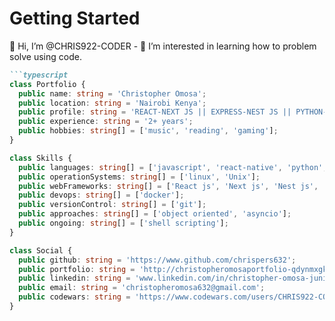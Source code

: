 # Getting Started

👋 Hi, I’m @CHRIS922-CODER - 👀 I’m interested in learning how to problem solve using code.

```markdown
```typescript
class Portfolio {
  public name: string = 'Christopher Omosa';
  public location: string = 'Nairobi Kenya';
  public profile: string = 'REACT-NEXT JS || EXPRESS-NEST JS || PYTHON-DJANGO-FLASK';
  public experience: string = '2+ years';
  public hobbies: string[] = ['music', 'reading', 'gaming'];
}
```

```typescript
class Skills {
  public languages: string[] = ['javascript', 'react-native', 'python', 'SQL'];
  public operationSystems: string[] = ['linux', 'Unix'];
  public webFrameworks: string[] = ['React js', 'Next js', 'Nest js', 'django rest-framework'];
  public devops: string[] = ['docker'];
  public versionControl: string[] = ['git'];
  public approaches: string[] = ['object oriented', 'asyncio'];
  public ongoing: string[] = ['shell scripting'];
}
```

```typescript
class Social {
  public github: string = 'https://www.github.com/chrispers632';
  public portfolio: string = 'http://christopheromosaportfolio-qdynmxgks-chris922-coders-projects.vercel.app/';
  public linkedin: string = 'www.linkedin.com/in/christopher-omosa-junior-dev-788757219';
  public email: string = 'christopheromosa632@gmail.com';
  public codewars: string = 'https://www.codewars.com/users/CHRIS922-CODER';
}
```
